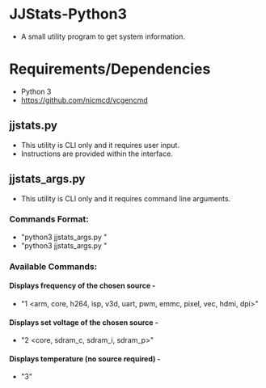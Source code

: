 # JJStats-Python3
- A small utility program to get system information.


# Requirements/Dependencies
- Python 3
- https://github.com/nicmcd/vcgencmd

## jjstats.py
- This utility is CLI only and it requires user input.
- Instructions are provided within the interface.


## jjstats_args.py
- This utility is CLI only and it requires command line arguments.

### Commands Format:
- "python3 jjstats_args.py <command type> <command source>"
- "python3 jjstats_args.py <command type>"

### Available Commands:
#### Displays frequency of the chosen source -
- "1 <arm, core, h264, isp, v3d, uart, pwm, emmc, pixel, vec, hdmi, dpi>"
#### Displays set voltage of the chosen source -
- "2 <core, sdram_c, sdram_i, sdram_p>"
#### Displays temperature (no source required) - 
- "3"
